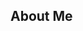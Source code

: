 ## About Me
<!--
**Tran-Cindy/Tran-Cindy** is a ✨ _special_ ✨ repository because its `README.md` (this file) appears on your GitHub profile.

![Codewars](https://github.r2v.ch/codewars?user=Tran-Cindy&stroke=%b1cdfa)
